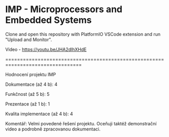 # IMP - Microprocessors and Embedded Systems

Clone and open this repository with PlatformIO VSCode extension and run "Upload and Monitor".

Video - https://youtu.be/JHA2dlhXHdE


================================================================================

Hodnocení projektu IMP

Dokumentace (až 4 b):             4

Funkčnost (až 5 b):               5

Prezentace (až 1 b):              1

Kvalita implementace (až 4 b):    4

Komentář: Velmi povedené řešení projektu. Oceňuji taktéž demonstrační video a podrobně zpracovanou dokumentaci.

